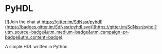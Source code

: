 # PyHDL

[![Join the chat at https://gitter.im/SdNssr/pyhdl](https://badges.gitter.im/SdNssr/pyhdl.svg)](https://gitter.im/SdNssr/pyhdl?utm_source=badge&utm_medium=badge&utm_campaign=pr-badge&utm_content=badge)

A simple HDL written in Python.